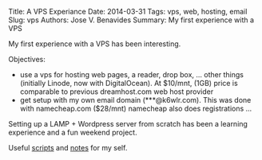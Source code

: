 Title: A VPS Experiance 
Date: 2014-03-31 
Tags: vps, web, hosting, email
Slug: vps
Authors: Jose V. Benavides
Summary: My first experience with a VPS

My first experience with a VPS has been interesting.

Objectives:  
- use a vps for hosting web pages, a reader, drop box, ... other things (initially Linode, now with DigitalOcean). At $10/mnt, (1GB) price is comparable to previous dreamhost.com web host provider  
- get setup with my own email domain (***@k6wlr.com). This was done with namecheap.com ($28/mnt)
namecheap also does registrations ...  

Setting up a LAMP + Wordpress server from scratch has been a learning experience and a fun weekend project.  

Useful [scripts]({attach}StackScript.txt) and [notes]({attach}wordpress.txt) for my self.

